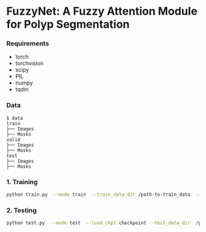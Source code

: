 # FuzzyNet: A Fuzzy Attention Module for Polyp Segmentation

### Requirements

* torch
* torchvision
* scipy
* PIL
* numpy
* tqdm

### Data
```
$ data
train
├── Images
├── Masks
valid
├── Images
├── Masks
test
├── Images
├── Masks
```

### 1. Training

```bash
python train.py  --mode train  --train_data_dir /path-to-train_data  --valid_data_dir  /path-to-valid_data
```

###  2. Testing

```bash
python test.py  --mode test  --load_ckpt checkpoint --test_data_dir  /path-to-test_data
